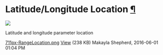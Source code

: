 <div id="main">

<div id="content">

<div class="contextual">

</div>

<div class="wiki wiki-page">

<span id="LatitudeLongitude-Location"></span>

# Latitude/Longitude Location [¶](#LatitudeLongitude-Location-)

![](attachments/download/1080/711px-RangeLocation.png)

Latitude and longitude parameter location

</div>

<div class="attachments">

<div class="contextual">

</div>

[711px-RangeLocation.png](attachments/download/1080/711px-RangeLocation.png)
[View](attachments/download/1080/711px-RangeLocation.png "View")
<span class="size"> (238 KB) </span> <span class="author"> Makayla
Shepherd, 2016-06-01 01:04 PM </span>

</div>

<div style="clear:both;">

</div>

</div>

</div>
